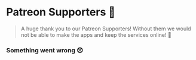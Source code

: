 # Patreon Supporters 🧡

> A huge thank you to our Patreon Supporters! Without them we would not be able to make the apps and keep the services online! 🧡

<assistant-apps-patreon-list>
    <div class="book-loader-wrapper" slot="loading">
        <book-loader />
    </div>
    <div class="book-loader-wrapper" slot="error">
        <h3>Something went wrong 😞</h3>
    </div>
</assistant-apps-patreon-list>
